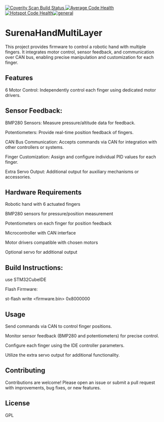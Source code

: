 <a href="https://scan.coverity.com/projects/amin-amani-surenahandmultilayer">
  <img alt="Coverity Scan Build Status"
       src="https://scan.coverity.com/projects/32261/badge.svg"/>
</a><a href="https://codescene.io/projects/72155"><img src="https://codescene.io/projects/72155/status-badges/average-code-health" alt="Average Code Health"></a><a href="https://codescene.io/projects/72155"><img src="https://codescene.io/projects/72155/status-badges/hotspot-code-health" alt="Hotspot Code Health"></a><a href="https://codescene.io/projects/72155"><img src="https://codescene.io/images/analyzed-by-codescene-badge.svg" alt="general"></a>

# SurenaHandMultiLayer

This project provides firmware to control a robotic hand with multiple fingers. It integrates motor control, sensor feedback, and communication over CAN bus, enabling precise manipulation and customization for each finger.

## Features

6 Motor Control: Independently control each finger using dedicated motor drivers.

## Sensor Feedback:

BMP280 Sensors: Measure pressure/altitude data for feedback.

Potentiometers: Provide real-time position feedback of fingers.

CAN Bus Communication: Accepts commands via CAN for integration with other controllers or systems.

Finger Customization: Assign and configure individual PID values for each finger.

Extra Servo Output: Additional output for auxiliary mechanisms or accessories.

## Hardware Requirements

Robotic hand with 6 actuated fingers

BMP280 sensors for pressure/position measurement

Potentiometers on each finger for position feedback

Microcontroller with CAN interface

Motor drivers compatible with chosen motors

Optional servo for additional output


## Build Instructions:

use STM32CubeIDE

Flash Firmware:

st-flash write <firmware.bin> 0x8000000


## Usage

Send commands via CAN to control finger positions.

Monitor sensor feedback (BMP280 and potentiometers) for precise control.

Configure each finger using the IDE controller parameters.

Utilize the extra servo output for additional functionality.

## Contributing

Contributions are welcome! Please open an issue or submit a pull request with improvements, bug fixes, or new features.

## License

GPL

